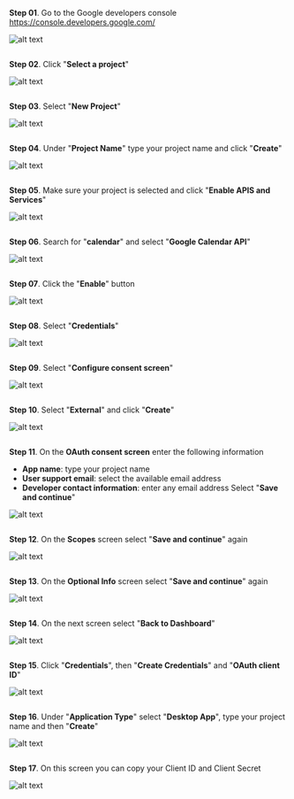 **Step 01**. Go to the Google developers console https://console.developers.google.com/

![alt text](https://github.com/aristosv/google_auth/blob/master/step001.png)
```
```
**Step 02**. Click "**Select a project**"

![alt text](https://github.com/aristosv/google_auth/blob/master/step002.png)
```
```
**Step 03**. Select "**New Project**"

![alt text](https://github.com/aristosv/google_auth/blob/master/step003.png)
```
```
**Step 04**. Under "**Project Name**" type your project name and click "**Create**"

![alt text](https://github.com/aristosv/google_auth/blob/master/step004.png)
```
```
**Step 05**. Make sure your project is selected and click "**Enable APIS and Services**"

![alt text](https://github.com/aristosv/google_auth/blob/master/step005.png)
```
```
**Step 06**. Search for "**calendar**" and select "**Google Calendar API**"

![alt text](https://github.com/aristosv/google_auth/blob/master/step006.png)
```
```
**Step 07**. Click the "**Enable**" button

![alt text](https://github.com/aristosv/google_auth/blob/master/step007.png)
```
```
**Step 08**. Select "**Credentials**"

![alt text](https://github.com/aristosv/google_auth/blob/master/step008.png)
```
```
**Step 09**. Select "**Configure consent screen**"

![alt text](https://github.com/aristosv/google_auth/blob/master/step009.png)
```
```
**Step 10**. Select "**External**" and click "**Create**"

![alt text](https://github.com/aristosv/google_auth/blob/master/step010.png)
```
```
**Step 11**. On the **OAuth consent screen** enter the following information
- **App name**: type your project name
- **User support email**: select the available email address
- **Developer contact information**: enter any email address
Select "**Save and continue**"    

![alt text](https://github.com/aristosv/google_auth/blob/master/step011.png)
```
```
**Step 12**. On the **Scopes** screen select "**Save and continue**" again

![alt text](https://github.com/aristosv/google_auth/blob/master/step012.png)
```
```
**Step 13**. On the **Optional Info** screen select "**Save and continue**" again

![alt text](https://github.com/aristosv/google_auth/blob/master/step013.png)
```
```
**Step 14**. On the next screen select "**Back to Dashboard**"

![alt text](https://github.com/aristosv/google_auth/blob/master/step014.png)
```
```
**Step 15**. Click "**Credentials**", then "**Create Credentials**" and "**OAuth client ID**"

![alt text](https://github.com/aristosv/google_auth/blob/master/step015.png)
```
```
**Step 16**. Under "**Application Type**" select "**Desktop App**",  type your project name and then "**Create**"

![alt text](https://github.com/aristosv/google_auth/blob/master/step016.png)
```
```
**Step 17**. On this screen you can copy your Client ID and Client Secret

![alt text](https://github.com/aristosv/google_auth/blob/master/step017.png)

